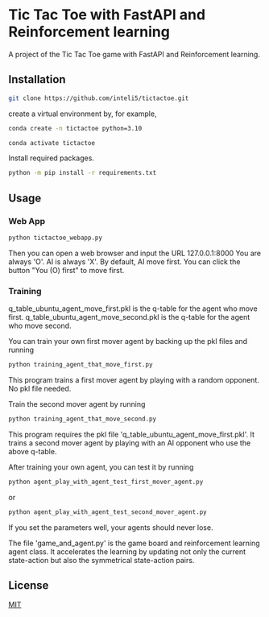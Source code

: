 # Tic Tac Toe with FastAPI and Reinforcement learning

A project of the Tic Tac Toe game with FastAPI and Reinforcement learning.

## Installation

```bash
git clone https://github.com/inteli5/tictactoe.git
```
create a virtual environment by, for example, 

```bash
conda create -n tictactoe python=3.10

```

```bash
conda activate tictactoe
```


Install required packages.
```bash
python -m pip install -r requirements.txt
```


## Usage

### Web App

```bash
python tictactoe_webapp.py
```
Then you can open a web browser and input the URL 127.0.0.1:8000
You are always 'O'. AI is always 'X'.
By default, AI move first. You can click the button "You (O) first" to move first.

### Training

q_table_ubuntu_agent_move_first.pkl is the q-table for the agent who move first.
q_table_ubuntu_agent_move_second.pkl is the q-table for the agent who move second.

You can train your own first mover agent by backing up the pkl files and running
```bash
python training_agent_that_move_first.py
```
This program trains a first mover agent by playing with a random opponent. No pkl file needed.

Train the second mover agent by running
```bash
python training_agent_that_move_second.py
```
This program requires the pkl file 'q_table_ubuntu_agent_move_first.pkl'.
It trains a second mover agent by playing with an AI opponent who use the above q-table.

After training your own agent, you can test it by running
```bash
python agent_play_with_agent_test_first_mover_agent.py
```
or 
```bash
python agent_play_with_agent_test_second_mover_agent.py
```
If you set the parameters well, your agents should never lose. 

The file 'game_and_agent.py' is the game board and reinforcement learning agent class. It accelerates the learning by updating not only the current state-action but also the symmetrical state-action pairs.

## License

[MIT](https://choosealicense.com/licenses/mit/)
